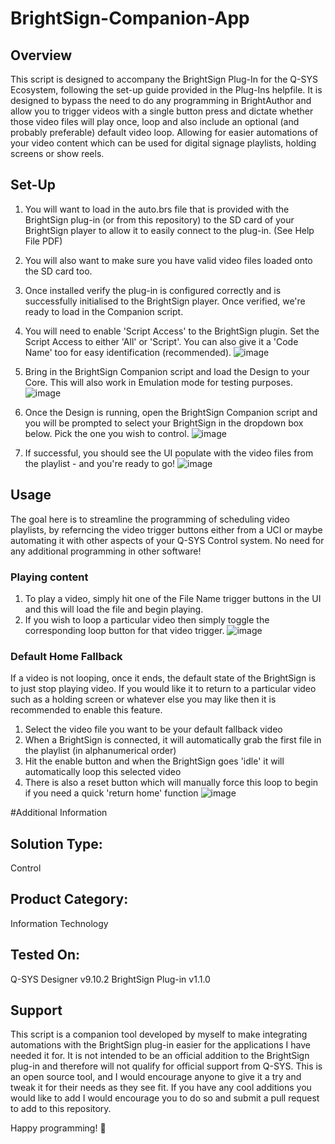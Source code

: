 # BrightSign-Companion-App

## Overview
This script is designed to accompany the BrightSign Plug-In for the Q-SYS Ecosystem, following the set-up guide provided in the Plug-Ins helpfile. It is designed to bypass the need to do any programming in BrightAuthor and allow you to trigger videos with a single button press and dictate whether those video files will play once, loop and also include an optional (and probably preferable) default video loop. Allowing for easier automations of your video content which can be used for digital signage playlists, holding screens or show reels.

## Set-Up
1. You will want to load in the auto.brs file that is provided with the BrightSign plug-in (or from this repository) to the SD card of your BrightSign player to allow it to easily connect to the plug-in. (See Help File PDF)
2. You will also want to make sure you have valid video files loaded onto the SD card too. 
3. Once installed verify the plug-in is configured correctly and is successfully initialised to the BrightSign player. Once verified, we're ready to load in the Companion script.
4. You will need to enable 'Script Access' to the BrightSign plugin. Set the Script Access to either 'All' or 'Script'. You can also give it a 'Code Name' too for easy identification (recommended).
![image](https://github.com/user-attachments/assets/1ac95f7b-8827-4968-90af-d7a03e5703e1)

5. Bring in the BrightSign Companion script and load the Design to your Core. This will also work in Emulation mode for testing purposes.
![image](https://github.com/user-attachments/assets/3a85e78a-8948-47cc-bd5d-bcee0c8878c7)

6. Once the Design is running, open the BrightSign Companion script and you will be prompted to select your BrightSign in the dropdown box below. Pick the one you wish to control.
![image](https://github.com/user-attachments/assets/91d483eb-7d28-401d-a01e-0a667fcf8063)

7. If successful, you should see the UI populate with the video files from the playlist - and you're ready to go!
![image](https://github.com/user-attachments/assets/be364810-c0ad-49e2-b963-10c22738f200)

## Usage
The goal here is to streamline the programming of scheduling video playlists, by referncing the video trigger buttons either from a UCI or maybe automating it with other aspects of your Q-SYS Control system. No need for any additional programming in other software!

### Playing content
1. To play a video, simply hit one of the File Name trigger buttons in the UI and this will load the file and begin playing.
2. If you wish to loop a particular video then simply toggle the corresponding loop button for that video trigger.
![image](https://github.com/user-attachments/assets/bd2397bb-754c-4438-b349-f695189df260)

### Default Home Fallback
If a video is not looping, once it ends, the default state of the BrightSign is to just stop playing video. If you would like it to return to a particular video such as a holding screen or whatever else you may like then it is recommended to enable this feature.

1. Select the video file you want to be your default fallback video
2. When a BrightSign is connected, it will automatically grab the first file in the playlist (in alphanumerical order)
3. Hit the enable button and when the BrightSign goes 'idle' it will automatically loop this selected video
4. There is also a reset button which will manually force this loop to begin if you need a quick 'return home' function
![image](https://github.com/user-attachments/assets/92f87166-98d6-4926-b274-8a40e1963dbe)

#Additional Information
## Solution Type: 
Control

## Product Category:
Information Technology

## Tested On:
Q-SYS Designer v9.10.2
BrightSign Plug-in v1.1.0

## Support
This script is a companion tool developed by myself to make integrating automations with the BrightSign plug-in easier for the applications I have needed it for. It is not intended to be an official addition to the BrightSign plug-in and therefore will not qualify for official support from Q-SYS. 
This is an open source tool, and I would encourage anyone to give it a try and tweak it for their needs as they see fit. If you have any cool additions you would like to add I would encourage you to do so and submit a pull request to add to this repository.

Happy programming! 🚀

